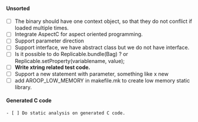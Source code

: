 
#### Unsorted
- [ ] The binary should have one context object, so that they do not conflict if loaded multiple times.
- [ ] Integrate AspectC for aspect oriented programming.
- [ ] Support parameter direction
- [ ] Support interface, we have abstract class but we do not have interface.
- [ ] Is it possible to do Replicable.bundle(Bag) ? or Replicable.setProperty(variablename, value);
- [ ] **Write xtring related test code.**
- [ ] Support a new statement with parameter, something like x new
- [ ] add AROOP_LOW_MEMORY in makefile.mk to create low memory static library.

#### Generated C code
	- [ ] Do static analysis on generated C code.

